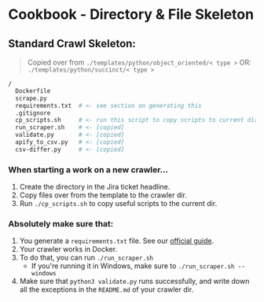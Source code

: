 # Cookbook - Directory & File Skeleton
## Standard Crawl Skeleton:
> Copied over from `./templates/python/object_oriented/< type >` OR: `./templates/python/succinct/< type >`
```bash
/
  Dockerfile        
  scrape.py
  requirements.txt  # <- see section on generating this
  .gitignore
  cp_scripts.sh     # <- run this script to copy scripts to current dir.
  run_scraper.sh    # <- [copied]
  validate.py       # <- [copied]
  apify_to_csv.py   # <- [copied]
  csv-differ.py     # <- [copied]
```

### When starting a work on a new crawler...
1. Create the directory in the Jira ticket headline.
2. Copy files over from the template to the crawler dir.
3. Run `./cp_scripts.sh` to copy useful scripts to the current dir.

### Absolutely make sure that:
1. You generate a `requirements.txt` file. See our [official guide](./reqfile.md).
1. Your crawler works in Docker.
2. To do that, you can run `./run_scraper.sh`
    * If you're running it in Windows, make sure to `./run_scraper.sh --windows`
3. Make sure that `python3 validate.py` runs successfully, and write down all the exceptions in the `README.md` of your 
   crawler dir.

